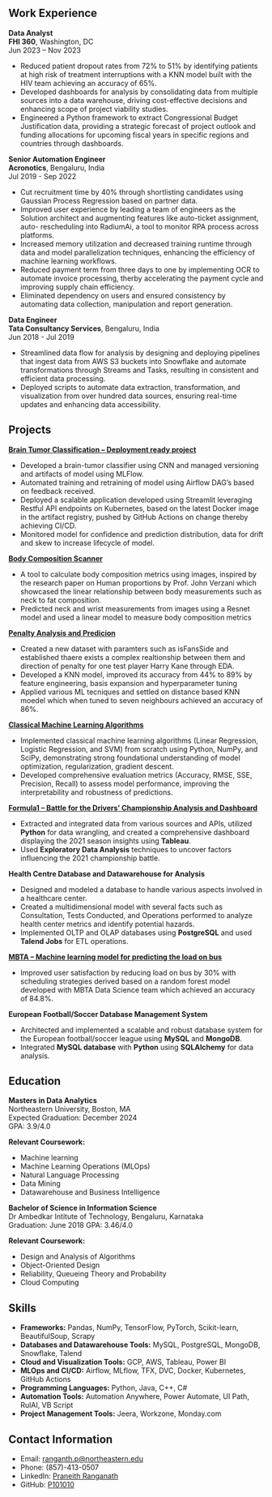 
## Work Experience
**Data Analyst**  
**FHI 360**, Washington, DC  
Jun 2023 – Nov 2023  
- Reduced patient dropout rates from 72% to 51% by identifying patients at high risk of treatment interruptions with a KNN
model built with the HIV team achieving an accuracy of 65%.
- Developed dashboards for analysis by consolidating data from multiple sources into a data warehouse, driving cost-effective decisions and enhancing scope of project viability studies.
- Engineered a Python framework to extract Congressional Budget Justification data, providing a strategic forecast of project outlook and funding allocations for upcoming fiscal years in specific regions and countries through dashboards.

**Senior Automation Engineer**  
**Acronotics**, Bengaluru, India  
Jul 2019 - Sep 2022  
- Cut recruitment time by 40% through shortlisting candidates using Gaussian Process Regression based on partner data.
- Improved user experience by leading a team of engineers as the Solution architect and augmenting features like auto-ticket assignment, auto- rescheduling into RadiumAi, a tool to monitor RPA process across platforms.
- Increased memory utilization and decreased training runtime through data and model parallelization techniques, enhancing the efficiency of machine learning workflows.
- Reduced payment term from three days to one by implementing OCR to automate invoice processing, therby accelerating the payment cycle and improving supply chain efficiency. 
- Eliminated dependency on users and ensured consistency by automating data collection, manipulation and report generation.


**Data Engineer**  
**Tata Consultancy Services**, Bengaluru, India  
Jun 2018 - Jul 2019  
- Streamlined data flow for analysis by designing and deploying pipelines that ingest data from AWS S3 buckets into Snowflake and automate transformations through Streams and Tasks, resulting in consistent and efficient data processing.
- Deployed scripts to automate data extraction, transformation, and visualization from over hundred data sources, ensuring real-time updates and enhancing data accessibility.

## Projects
**[Brain Tumor Classification – Deployment ready project](https://github.com/P101010/Brain-Tumor-Classification)**  
- Developed a brain-tumor classifier using CNN and managed versioning and artifacts of model using MLFlow.
- Automated training and retraining of model using Airflow DAG’s based on feedback received.
- Deployed a scalable application developed using Streamlit leveraging Restful API endpoints on Kubernetes, based on the latest Docker image in the artifact registry, pushed by GitHub Actions on change thereby achieving CI/CD.
- Monitored model for confidence and prediction distribution, data for drift and skew to increase lifecycle of model.


**[Body Composition Scanner](https://github.com/P101010/Body-Composition-Scanner)**  
 
- A tool to calculate body composition metrics using images, inspired by the research paper on Human proportions by Prof. John Verzani which showcased the linear relationship between body measurements such as neck to fat composition.
- Predicted neck and wrist measurements from images using a Resnet model and used a linear model to measure body composition metrics

**[Penalty Analysis and Predicion](https://medium.com/@praneithranganath10/beyond-the-kick-a-data-driven-decomposition-of-penalties-b42bfc811b03)**  
 
- Created a new dataset with paramters such as isFansSide and established thaere exists a complex realtionship between them and direction of penalty for one test player Harry Kane through EDA.
- Developed a KNN model, improved its accuracy from 44% to 89% by feature engineering, basis expansion and hyperparameter tuning
- Applied various ML tecniques and settled on distance based KNN moedel which when tuned to seven neighbours achieved an accuracy of 86%. 

**[Classical Machine Learning Algorithms](https://github.com/P101010/Classical-Machine-learning-Algorithms)**  

- Implemented classical machine learning algorithms (Linear Regression, Logistic Regression, and SVM) from scratch using Python, NumPy, and SciPy, demonstrating strong foundational understanding of model optimization, regularization, gradient descent.
- Developed comprehensive evaluation metrics (Accuracy, RMSE, SSE, Precision, Recall) to assess model performance, improving the interpretability and robustness of predictions.

**[Formula1 – Battle for the Drivers’ Championship Analysis and Dashboard](https://github.com/P101010/Formula-1-Drivers-Championship-Dashboard-and-Analysis)**  
 
- Extracted and integrated data from various sources and APIs, utilized **Python** for data wrangling, and created a comprehensive dashboard displaying the 2021 season insights using **Tableau**.
- Used **Exploratory Data Analysis** techniques to uncover factors influencing the 2021 championship battle.

**Health Centre Database and Datawarehouse for Analysis**  

- Designed and modeled a database to handle various aspects involved in a healthcare center.
- Created a multidimensional model with several facts such as Consultation, Tests Conducted, and Operations performed to analyze health center metrics and identify potential hazards.
- Implemented OLTP and OLAP databases using **PostgreSQL** and used **Talend Jobs** for ETL operations.

**[MBTA – Machine learning model for predicting the load on bus](https://github.com/P101010/Predicting-the-load-on-a-bus)**  

- Improved user satisfaction by reducing load on bus by 30% with scheduling strategies derived based on a random forest model developed with MBTA Data Science team which achieved an accuracy of 84.8%.

**European Football/Soccer Database Management System**  

- Architected and implemented a scalable and robust database system for the European football/soccer league using **MySQL** and **MongoDB**.
- Integrated **MySQL database** with **Python** using **SQLAlchemy** for data analysis.

## Education

**Masters in Data Analytics**  
Northeastern University, Boston, MA  
Expected Graduation: December 2024  
GPA: 3.9/4.0

**Relevant Coursework:**
- Machine learning
- Machine Learning Operations (MLOps)
- Natural Language Processing
- Data Mining
- Datawarehouse and Business Intelligence

**Bachelor of Science in Information Science**  
Dr Ambedkar Intitute of Technology, Bengaluru, Karnataka  
Graduation: June 2018
GPA: 3.46/4.0

**Relevant Coursework:**
- Design and Analysis of Algorithms
- Object-Oriented Design
- Reliability, Queueing Theory and Probability
- Cloud Computing

## Skills
- **Frameworks:** Pandas, NumPy, TensorFlow, PyTorch, Scikit-learn, BeautifulSoup, Scrapy
- **Databases and Datawarehouse Tools:** MySQL, PostgreSQL, MongoDB, Snowflake, Talend
- **Cloud and Visualization Tools:** GCP, AWS, Tableau, Power BI
- **MLOps and CI/CD:** Airflow, MLflow, TFX, DVC, Docker, Kubernetes, GitHub Actions
- **Programming Languages:** Python, Java, C++, C#
- **Automation Tools:** Automation Anywhere, Power Automate, UI Path, RulAI, VB Script
- **Project Management Tools:** Jeera, Workzone, Monday.com


## Contact Information
- Email: ranganth.p@northeastern.edu
- Phone: (857)-413-0507
- LinkedIn: [Praneith Ranganath](https://www.linkedin.com/in/praneithranganath10/)
- GitHub: [P101010](https://github.com/P101010)
